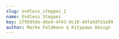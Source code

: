 ```yaml
---
slug: endless_steppes_1
name: Endless Steppes
key: 279595de-d6e9-4f43-9c18-4dfa5dfd1e89
author: Marko Feldmann & Kitypaws Design
---
```

